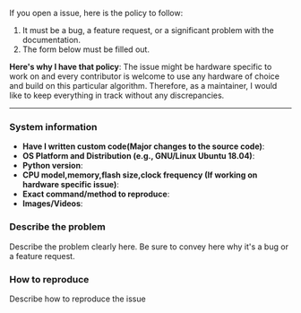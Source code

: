 

If you open a issue, here is the policy to follow:

1.  It must be a bug, a feature request, or a significant problem with the
    documentation.
2.  The form below must be filled out.

**Here's why I have that policy**: The issue might be hardware specific to work on and every contributor is welcome to use any hardware of choice and build on this particular algorithm. Therefore, as a maintainer, I would like to keep everything in track without any discrepancies.

------------------------

### System information

-   **Have I written custom code(Major changes to the source code)**:
-   **OS Platform and Distribution (e.g., GNU/Linux Ubuntu 18.04)**:
-   **Python version**:
-   **CPU model,memory,flash size,clock frequency (If working on hardware specific issue)**:
-   **Exact command/method to reproduce**:
-   **Images/Videos**:

### Describe the problem
Describe the problem clearly here. Be sure to convey here why it's a bug or a feature request.

### How to reproduce
Describe how to reproduce the issue

